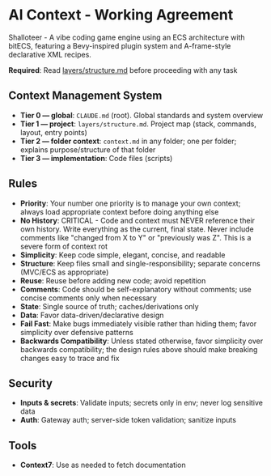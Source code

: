 # AI Context - Working Agreement

<project-description>
Shalloteer - A vibe coding game engine using an ECS architecture with bitECS, featuring a Bevy-inspired plugin system and A-frame-style declarative XML recipes.
</project-description>

**Required**: Read [layers/structure.md](layers/structure.md) before proceeding with any task

## Context Management System

- **Tier 0 — global**: `CLAUDE.md` (root). Global standards and system overview
- **Tier 1 — project**: `layers/structure.md`. Project map (stack, commands, layout, entry points)
- **Tier 2 — folder context**: `context.md` in any folder; one per folder; explains purpose/structure of that folder
- **Tier 3 — implementation**: Code files (scripts)

## Rules

- **Priority**: Your number one priority is to manage your own context; always load appropriate context before doing anything else
- **No History**: CRITICAL - Code and context must NEVER reference their own history. Write everything as the current, final state. Never include comments like "changed from X to Y" or "previously was Z". This is a severe form of context rot
- **Simplicity**: Keep code simple, elegant, concise, and readable
- **Structure**: Keep files small and single-responsibility; separate concerns (MVC/ECS as appropriate)
- **Reuse**: Reuse before adding new code; avoid repetition
- **Comments**: Code should be self-explanatory without comments; use concise comments only when necessary
- **State**: Single source of truth; caches/derivations only
- **Data**: Favor data-driven/declarative design
- **Fail Fast**: Make bugs immediately visible rather than hiding them; favor simplicity over defensive patterns
- **Backwards Compatibility**: Unless stated otherwise, favor simplicity over backwards compatibility; the design rules above should make breaking changes easy to trace and fix

## Security

- **Inputs & secrets**: Validate inputs; secrets only in env; never log sensitive data
- **Auth**: Gateway auth; server-side token validation; sanitize inputs

## Tools

- **Context7**: Use as needed to fetch documentation
